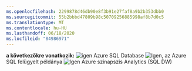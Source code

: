 ```yaml
---
ms.openlocfilehash: 2299878d46db90e8f3b91e27faf8a9b2b353dbb0
ms.sourcegitcommit: 55b2bbbd47809b98c50709256885998af8b7d0c5
ms.translationtype: MT
ms.contentlocale: hu-HU
ms.lasthandoff: 06/18/2020
ms.locfileid: "84986971"
---
```

<Token>**a következőkre vonatkozik:** ![ igen ](../media/applies-to/yes.png) Azure SQL Database ![ Igen, az ](../media/applies-to/yes.png) Azure SQL felügyelt példánya ![ Igen ](../media/applies-to/yes.png) Azure szinapszis Analytics (SQL DW)</Token>

